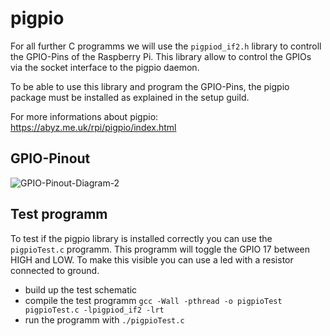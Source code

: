 # pigpio
For all further C programms we will use the `pigpiod_if2.h` library to controll the GPIO-Pins of the Raspberry Pi.
This library allow to control the GPIOs via the socket interface to the pigpio daemon.

To be able to use this library and program the GPIO-Pins, the pigpio package must be installed as explained in the setup guild.

For more informations about pigpio: https://abyz.me.uk/rpi/pigpio/index.html

## GPIO-Pinout
![GPIO-Pinout-Diagram-2](https://github.com/MartinFeichtinger/rocketpi/assets/110301453/dc339ea9-93fa-431a-84f1-a48d85bf69fd)


## Test programm
To test if the pigpio library is installed correctly you can use the `pigpioTest.c` programm.
This programm will toggle the GPIO 17 between HIGH and LOW. 
To make this visible you can use a led with a resistor connected to ground.

- build up the test schematic
- compile the test programm `gcc -Wall -pthread -o pigpioTest pigpioTest.c -lpigpiod_if2 -lrt`
- run the programm with `./pigpioTest.c`
